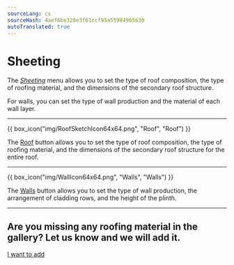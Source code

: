 ```yaml
---
sourceLang: cs
sourceHash: 4aef6be328e3f61ccf95a55984965630
autoTranslated: true
---
```


# Sheeting
  <p>
    The <u><i>Sheeting</i></u> menu allows you to set the type of roof composition, the type of roofing material, and the dimensions of the secondary roof structure.
  </p> 
  <p>
    For walls, you can set the type of wall production and the material of each wall layer.
  </p>

  <hr class="main">

{{ box_icon("img/RoofSketchIcon64x64.png", "Roof", "Roof") }}

  <p>The <u>Roof</u> button allows you to set the type of roof composition, the type of roofing material, and the dimensions of the secondary roof structure for the entire roof.</p>

  <hr class="main">

{{ box_icon("img/WallIcon64x64.png", "Walls", "Walls") }}

  <p>The <u>Walls</u> button allows you to set the type of wall production, the arrangement of cladding rows, and the height of the plinth.</p>

  <hr class="main">

<h2>Are you missing any roofing material in the gallery? Let us know and we will add it.</h2>
<a href="mailto:jiri.podval@histruct.com?subject=Dotaz na HiStruct konfigurátor budov" class="btn">
  I want to add
</a>

<!-- product: HiStruct Building Configurator -->